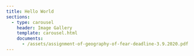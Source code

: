 ```yaml
---
title: Hello World
sections:
  - type: carousel
    header: Image Gallery
    template: carousel.html
    documents:
      - /assets/assignment-of-geography-of-fear-deadline-3.9.2020.pdf
---
```

